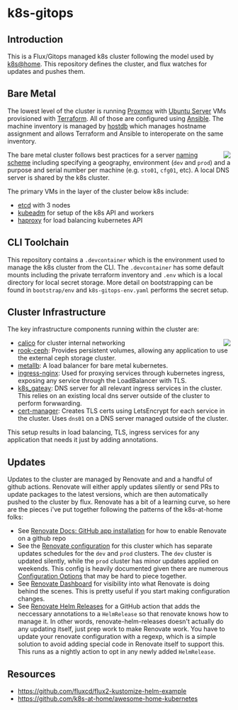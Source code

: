# k8s-gitops

## Introduction

This is a Flux/Gitops managed k8s cluster following the model used by [k8s@home](https://github.com/k8s-at-home). This repository defines the cluster, and flux watches for updates and pushes them.

## Bare Metal

The lowest level of the cluster is running [Proxmox](https://www.proxmox.com) with
[Ubuntu Server](https://ubuntu.com/server) VMs provisioned with
[Terraform](https://www.terraform.io/). All of those are configured using
[Ansible](https://www.ansible.com/). The machine inventory is managed by
[hostdb](https://github.com/allenporter/hostdb) which manages hostname assignment
and allows Terraform and Ansible to interoperate on the same inventory.

<img
src="https://docs.google.com/drawings/d/e/2PACX-1vQSdj_iQgONocRCS5xzm-SGVDlHUF5PFnhRMoef2jgxjehC9hKFuafqKDzUIznGV9FOEWNEFlnstKSt/pub?w=433&amp;h=379"
align=right>

The bare metal cluster follows best practices for a server [naming
scheme](https://mnx.io/blog/a-proper-server-naming-scheme/) including specifying a geography, environment (`dev` and `prod`) and a purpose and serial number per machine (e.g. `sto01`, `cfg01`, etc). A local DNS server is shared by the k8s cluster.

The primary VMs in the layer of the cluster below k8s include:

  - [etcd](https://etcd.io/) with 3 nodes
  - [kubeadm](https://kubernetes.io/docs/setup/production-environment/tools/kubeadm/) for setup of the k8s API and workers
  - [haproxy](http://www.haproxy.org/) for load balancing kubernetes API

## CLI Toolchain

This repository contains a `.devcontainer` which is the environment used to manage the k8s cluster
from the CLI. The `.devcontainer` has some default mounts including the private terraform
inventory and `.env` which is a local directory for local secret storage. More detail on
bootstrapping can be found in `bootstrap/env` and `k8s-gitops-env.yaml` performs the secret setup.

## Cluster Infrastructure

The key infrastructure components running within the cluster are:

<img
src="https://docs.google.com/drawings/d/e/2PACX-1vSZh09V6luZjHGP7YWNVQM9tGQ69R7exD--vz7lknp6Z2OuMDItiVjTSJhjVN2Y-PPaoQoqx2x3D0Ey/pub?w=481&amp;h=374"
align=right>

  - [calico](https://docs.projectcalico.org/about/about-calico) for cluster internal networking
  - [rook-ceph](https://rook.io/): Provides persistent volumes, allowing any application to use the external ceph storage cluster.
  - [metallb](https://metallb.universe.tf/): A load balancer for bare metal kubernetes.
  - [ingress-nginx](https://github.com/kubernetes/ingress-nginx): Used for proxying services through kubernetes ingress, exposing any service through the LoadBalancer with TLS.
  - [k8s_gateay](https://github.com/ori-edge/k8s_gateway): DNS server for all relevant ingress services in the cluster. This relies on an existing local dns server outside of the cluster to perform forwwarding.
  - [cert-manager](https://cert-manager.io/docs/): Creates TLS certs using LetsEncrypt for each service in the cluster. Uses `dns01` on a DNS server managed outside of the cluster.

This setup results in load balancing, TLS, ingress services for any application that needs it just by adding annotations.

## Updates

Updates to the cluster are managed by Renovate and and a handful of github actions. Renovate will either apply updates
silently or send PRs to update packages to the latest versions, which are then automatically pushed to the cluster by
flux. Renovate has a bit of a learning curve, so here are the pieces i've put together following the patterns of the
k8s-at-home folks:

- See [Renovate Docs: GitHub app installation](https://docs.renovatebot.com/install-github-app/) for how to enable Renovate on a github repo
- See the [Renovate configuration](renovate.json5) for this cluster which has separate updates schedules for the `dev`
  and `prod` clusters. The `dev` cluster is updated silently, while the `prod` cluster has minor updates applied on
  weekends. This config is heavily documented given there are numerous [Configuration Options](https://docs.renovatebot.com/configuration-options/) that may be hard to piece together.
- See [Renovate Dashboard](https://app.renovatebot.com/dashboard) for visibility into what Renovate is doing behind the
  scenes. This is pretty useful if you start making configuration changes.
- See [Renovate Helm Releases](https://github.com/k8s-at-home/renovate-helm-releases) for a GitHub action that adds the
  neccessary annotations to a `HelmRelease` so that renovate knows how to manage it. In other words, renovate-helm-releases
  doesn't actually do any updating itself, just prep work to make Renovate work. You have to update your renovate
  configuration with a regexp, which is a simple solution to avoid adding special code in Renovate itself to support
  this. This runs as a nightly action to opt in any newly added `HelmRelease`.

## Resources

  - https://github.com/fluxcd/flux2-kustomize-helm-example
  - https://github.com/k8s-at-home/awesome-home-kubernetes
